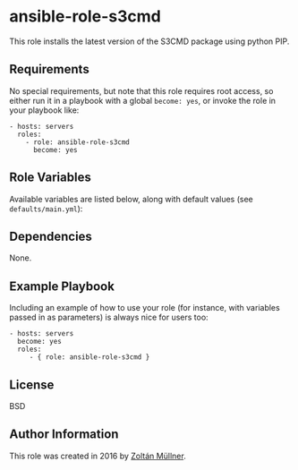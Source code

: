 ansible-role-s3cmd
=========

This role installs the latest version of the S3CMD package using python PIP.

Requirements
------------

No special requirements, but note that this role requires root access, so either run it in a playbook with a global `become: yes`, or invoke the role in your playbook like:

    - hosts: servers
      roles:
        - role: ansible-role-s3cmd
          become: yes

Role Variables
--------------

Available variables are listed below, along with default values (see `defaults/main.yml`):

Dependencies
------------

None.

Example Playbook
----------------

Including an example of how to use your role (for instance, with variables passed in as parameters) is always nice for users too:

    - hosts: servers
      become: yes
      roles:
         - { role: ansible-role-s3cmd }

License
-------

BSD

Author Information
------------------

This role was created in 2016 by [Zoltán Müllner](http://zoltan.mullner.hu/).
